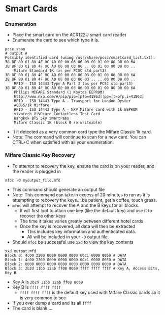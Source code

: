 # Smart Cards

### Enumeration&#x20;

* Place the smart card on the ACR122U smart card reader
* Enumerate the card to see which type it is.

```
pcsc_scan
# output #
Possibly identified card (using /usr/share/pcsc/smartcard_list.txt):
3B 8F 80 01 80 4F 0C A0 00 00 03 06 03 00 01 00 00 00 00 6A
3B 8F 80 01 80 4F 0C A0 00 00 03 06 .. 00 01 00 00 00 00 ..
	Mifare Standard 1K (as per PCSC std part3)
3B 8F 80 01 80 4F 0C A0 00 00 03 06 03 00 01 00 00 00 00 6A
3B 8F 80 01 80 4F 0C A0 00 00 03 06 03 .. .. 00 00 00 00 ..
	RFID - ISO 14443 Type A Part 3 (as per PCSC std part3)
3B 8F 80 01 80 4F 0C A0 00 00 03 06 03 00 01 00 00 00 00 6A
	Philips MIFARE Standard (1 Kbytes EEPROM)
	http://www.nxp.com/#/pip/pip=[pfp=41863]|pp=[t=pfp,i=41863]
	RFID - ISO 14443 Type A - Transport for London Oyster
	ACOS5/1k Mirfare
	RFID - ISO 14443 Type A - NXP Mifare card with 1k EEPROM
	vivotech ViVOcard Contactless Test Card
	Bangkok BTS Sky SmartPass
	Mifare Classic 1K (block 0 re-writeable)

```

* It it detected as a very common card type the Mifare Classic 1k card.
* Note: The command will continue to scan for a new card. You can CTRL+C when satisfied with all your enumeration.

### Mifare Classic Key Recovery

* To attempt to recovery the key, ensure the card is on your reader, and the reader is plugged in

```
mfoc -O myoutput_file.mfd
```

* This command should generate an output file
* Note: This command can take in excess of 20 minutes to run as it is attempting to recovery the keys....be patient, get a coffee, touch grass.
* `mfoc` will attempt to recover the A and the B keys for all blocks.
  * It will first loot to attain one key (like the default key) and use it to recover the other keys&#x20;
  * The time it takes varies greatly between different hotel cards
  * Once the key is recovered, all data will then be extracted
    * This includes key information and authenticated data.
    * All will be included in your `-O` output file.
* Should `mfoc` be successful use `xxd` to view the key contents&#x20;

```
xxd output.mfd
Block 0: 4c00 2200 0000 0000 0000 00c1 0000 0050 # DATA
Block 1: 4c00 2200 0000 0000 0000 00c1 0000 0050 # DATA
Block 2: 0000 0000 0000 0000 0000 0000 0000 0000 # DATA
Block 3: 2b2d 11bb 12ab ff08 8069 ffff ffff ffff # Key A, Access Bits, Key B
```

* Key A is `2b2d 11bb 12ab ff08 8069`&#x20;
* Key B is `ffff ffff ffff`
  * `ffff ffff ffff` is the default key used with Mifare Classic cards so it is very common to see
* If you ever dump a card and its all `ffff`
* The card is blank....
